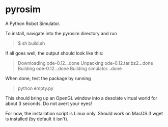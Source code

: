 # pyrosim
A Python Robot Simulator.

To install, navigate into the pyrosim directory and run

> $ sh build.sh

If all goes well, the output should look like this:

> Downloading ode-0.12...done
> Unpacking ode-0.12.tar.bz2...done
> Building ode-0.12...done
> Building simulator...done

When done, test the package by running

> python empty.py 

This should bring up an OpenGL window into a desolate virtual world for about 3 seconds. Do not avert your eyes!

For now, the installation script is Linux only. Should work on MacOS if wget is installed (by default it isn't).
